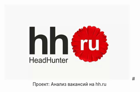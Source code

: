 <center> <img src = https://raw.githubusercontent.com/AndreyRysistov/DatasetsForPandas/main/hh%20label.jpg alt="drawing" style="width:400px;">
# <center> Проект: Анализ вакансий на hh.ru
